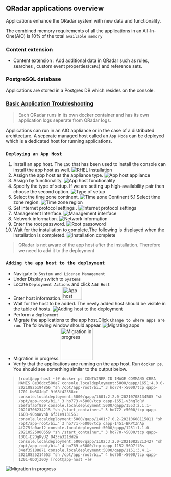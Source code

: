 ## **QRadar applications overview**

Applications enhance the QRadar system with new data and functionality.

The combined memory requirements of all the applications in an All-In-One(AIO) is 10% of the total `available memory`

### Content extension

-   Content extension : Add additional data in QRadar such as rules, searches , custom event properties(`CEPs`) and reference sets.

### **PostgreSQL database**

Applications are stored in a Postgres DB which resides on the console.

### **[Basic Application Troubleshooting](https://www.ibm.com/support/pages/qradar-basic-app-troubleshooting-opening-qradar-support-ticket-1#:~:text=Go%20to%20Admin%20%3E%20Extensions%20Management,%2Fstore%2Fqapp%20directory%20exists.&text=Reinstall%20the%20latest%20version%20of,your%20browser%20cache%20and%20cookies)**

> Each QRadar runs in its own docker container and has its own application logs seperate from QRadar logs.

Applications can run in an AIO appliance or in the case of a distributed architecture. A seperate managed host called an `App Node` can be deployed which is a dedicated host for running applications.

### **`Deploying an App Host`**

1.  Install an app host. The `ISO` that has been used to install the console can install the app host as well. ![RHEL Installation](./assets/RHEL_install.png "RHEL Installation")
2.  Assign the app host as the appliance type. ![App host appliance](./assets/app_host_appliance.png "App host appliance")
3.  Assign by functionality. ![App host functionality](./assets/assign_functionality.png "App host functionality")
4.  Specify the type of setup. If we are setting up high-availability pair then choose the second option. ![Type of setup](./assets/setup_type.png "Type of setup")
5.  Select the time zone continent. ![Time zone Continent](./assets/time_zone_continent.png "time zone continent")
    5.1 Select time zone region. ![Time zone region](./assets/time_zone_region.png "Time zone region")
6.  Set internet protocol settings . ![Internet protocol settings](assets/internet_protocol.png "Internet protocol settings")
7.  Management Interface. ![Management interface](assets/management_interface.png "Management interface")
8.  Network information. ![Network information](assets/network_information.png "Network information")
9.  Enter the root password. ![Root passoword](assets/root_password.png "Root password")
10. Wait for the installation to complete.The following is displayed when the installation is completed. ![Installation complete](./assets/installation_complete.png "installation complete")

> QRadar is not aware of the app host after the installation. Therefore we need to add it to the deployment

### **`Adding the app host to the deployment`**

-   Navigate to `System and License Management`
-   Under Display switch to `Systems`
-   Locate `Deployment Actions` and click `Add Host`
-   Enter host information. <img src="./assets/host_information.png" alt="App host information" style="height: 40px; width:60px;"/>
-   Wait for the host to be added. The newly added host should be visible in the table of hosts. ![Adding host to the deployment](./assets/adding_host.png "Adding host to the deployment")
-   Perform a `deployment`
-   Migrate the applications to the app host.Click `Change to where apps are run`. The following window should appear. ![Migrating apps](./assets/migrate_apps.png "Migrating apps")
-   Migration in progress. <img src="././assets/migration_progress.png" alt="Migration in progress" style="height: 100px; width:100px;"/>
-   Verify that the applications are running on the app host. Run `docker ps`. You should see something similar to the output below.

> `[root@app-host ~]# docker ps CONTAINER ID IMAGE COMMAND CREA NAMES 8e36dcc580a7 console.localdeployment:5000/qapp/1651:4.0.0-20210825194856 "sh /opt/app-root/bi…" 3 ho774->5000/tcp qapp-1701-UwRGJdpI 9f68f42358cc console.localdeployment:5000/qapp/1601:2.2.0-20210708134505 "sh /opt/app-root/bi…" 3 ho773->5000/tcp qapp-1651-v3hgTgRV 2befafa5f829 console.localdeployment:5000/qapp/1553:2.1.1-20210706234215 "sh /start_container…" 3 ho772->5000/tcp qapp-1603-90onWvnb 6f31e9131561 console.localdeployment:5000/qapp/1401:7.0.2-20210608115811 "sh /opt/app-root/bi…" 3 ho771->5000/tcp qapp-1451-BKPtZnAp 4f275fa0ae12 console.localdeployment:5000/qapp/1251:1.1.0-20210525000559 "sh /start_container…" 3 ho770->5000/tcp qapp-1301-E2DqKyUZ 843ca321dd2a console.localdeployment:5000/qapp/1102:3.2.0-20210825213427 "sh /opt/app-root/bi…" 4 ho769->5000/tcp qapp-1152-56O7flRs 34ef35188871 console.localdeployment:5000/qapp/1151:3.4.1-20210825214653 "sh /opt/app-root/bi…" 4 ho768->5000/tcp qapp-1201-0DQj30Oy [root@app-host ~]#`

![Migration in progress](./assets/migration_progress.png "Migration in progress")
